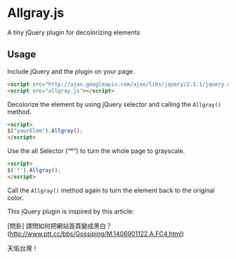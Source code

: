 Allgray.js
==========

A tiny jQuery plugin for decolorizing elements

## Usage

Include jQuery and the plugin on your page.

```html
<script src="http://ajax.googleapis.com/ajax/libs/jquery/2.1.1/jquery.min.js"></script>
<script src="allgray.js"></script>
```

Decolorize the element by using jQuery selector and calling the `Allgray()` method.

```html
<script>
$("yourElem").Allgray();
</script>
```

Use the all Selector (“*”) to turn the whole page to grayscale.

```html
<script>
$('*').Allgray();
</script>
```

Call the `Allgray()` method again to turn the element back to the original color.


This jQuery plugin is inspired by this article:

[問卦] 請問如何把網站首頁變成黑白？
(http://www.ptt.cc/bbs/Gossiping/M.1406901122.A.FC4.html)

天佑台灣！
